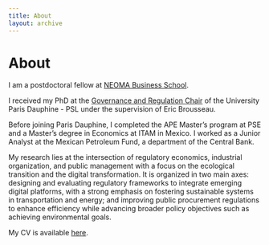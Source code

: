 ```yaml
---
title: About
layout: archive
---
```


<h1>About</h1>

<p>I am a postdoctoral fellow at <a href=\"https://neoma-bs.fr/" title=\"NEOMA BS\">NEOMA Business School</a>.<p> 
<p>I received my PhD at the <a href=\"https://chairgovreg.fondation-dauphine.fr/" title=\"GovReg\">Governance and Regulation Chair</a> of the University Paris Dauphine - PSL under the supervision of Eric Brousseau.<p>
<p>Before joining Paris Dauphine, I completed the APE Master’s program at PSE and a Master’s degree in Economics at ITAM in Mexico. I worked as a Junior Analyst at the Mexican Petroleum Fund, a department of the Central Bank.<p>
<p>My research lies at the intersection of regulatory economics, industrial organization, and public management with a focus on the ecological transition and the digital transformation. It is organized in two main axes: designing and evaluating regulatory frameworks to integrate emerging digital platforms, with a strong emphasis on fostering sustainable systems in transportation and energy; and improving public procurement regulations to enhance efficiency while advancing broader policy objectives such as achieving environmental goals.<p>
<p>My CV is available <a href="assets/CV_IsacO.pdf" title="CV">here</a>.</p>



